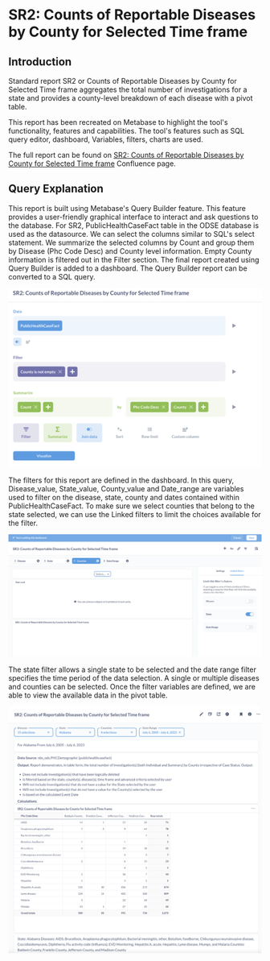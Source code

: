 # SR2: Counts of Reportable Diseases by County for Selected Time frame

## Introduction

Standard report SR2 or Counts of Reportable Diseases by County for Selected Time frame aggregates the total number of investigations for a state and provides a county-level breakdown of each disease with a pivot table. 

This report has been recreated on Metabase to highlight the tool's functionality, features and capabilities. The tool's features such as SQL query editor, dashboard, Variables, filters, charts are used. 

The full report can be found on [SR2: Counts of Reportable Diseases by County for Selected Time frame](https://cdc-nbs.atlassian.net/wiki/spaces/NM/pages/248938498/SR2+Counts+of+Reportable+Diseases+by+County+for+Selected+Time+frame) Confluence page. 
## Query Explanation

This report is built using Metabase's Query Builder feature. This feature provides a user-friendly graphical interface to interact and ask questions to the database. For SR2, PublicHealthCaseFact table in the ODSE database is used as the datasource. We can select the columns similar to SQL's select statement. We summarize the selected columns by Count and group them by Disease (Phc Code Desc) and County level information. Empty County information is filtered out in the Filter section. The final report created using Query Builder is added to a dashboard. The Query Builder report can be converted to a SQL query.

![query-builder](images/sr2_query_builder.png)


The filters for this report are defined in the dashboard. In this query, Disease_value, State_value, County_value and Date_range are variables used to filter on the disease, state, county and dates contained within PublicHealthCaseFact. To make sure we select counties that belong to the state selected, we can use the Linked filters to limit the choices available for the filter. 

![filter-viz](images/sr2_filter.png)

The state filter allows a single state to be selected and the date range filter specifies the time period of the data selection. A single or multiple diseases and counties can be selected. Once the filter variables are defined, we are able to view the available data in the pivot table. 


![pivot-table](images/sr2_report.png)

